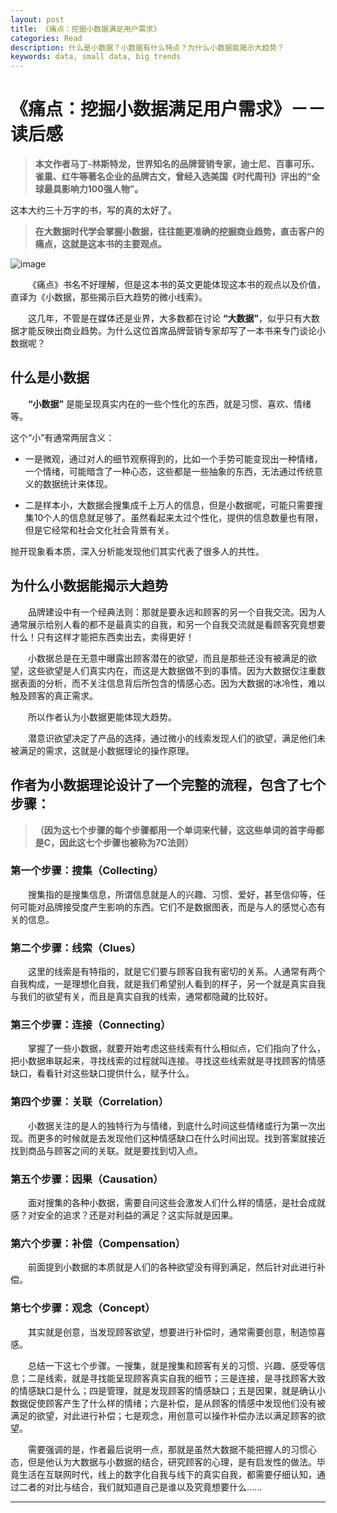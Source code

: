 ```yaml
---
layout: post
title: 《痛点：挖掘小数据满足用户需求》
categories: Read
description: 什么是小数据？小数据有什么特点？为什么小数据能揭示大趋势？
keywords: data, small data, big trends
---
```


# 《痛点：挖掘小数据满足用户需求》－－读后感

> **本文作者马丁-林斯特龙，世界知名的品牌营销专家，迪士尼、百事可乐、雀巢、红牛等著名企业的品牌古文，曾经入选美国《时代周刊》评出的“全球最具影响力100强人物”。**

这本大约三十万字的书，写的真的太好了。

> **在大数据时代学会掌握小数据，往往能更准确的挖掘商业趋势，直击客户的痛点，这就是这本书的主要观点。**

![image](https://github.com/weakchen007/aiwv.github.io/assets/58799395/bc4e63e5-843a-4ee6-95af-35332b488596)

&emsp;&emsp;《痛点》书名不好理解，但是这本书的英文更能体现这本书的观点以及价值，直译为《小数据，那些揭示巨大趋势的微小线索》。

&emsp;&emsp;这几年，不管是在媒体还是业界，大多数都在讨论 **“大数据”**，似乎只有大数据才能反映出商业趋势。为什么这位首席品牌营销专家却写了一本书来专门谈论小数据呢？

## 什么是小数据

&emsp;&emsp;**“小数据”** 是能呈现真实内在的一些个性化的东西，就是习惯、喜欢、情绪等。

这个“小”有通常两层含义：

* 一是微观，通过对人的细节观察得到的，比如一个手势可能变现出一种情绪，一个情绪，可能暗含了一种心态，这些都是一些抽象的东西，无法通过传统意义的数据统计来体现。

* 二是样本小，大数据会搜集成千上万人的信息，但是小数据呢，可能只需要搜集10个人的信息就足够了。虽然看起来太过个性化，提供的信息数量也有限，但是它经常和社会文化社会背景有关。

抛开现象看本质，深入分析能发现他们其实代表了很多人的共性。

## 为什么小数据能揭示大趋势

&emsp;&emsp;品牌建设中有一个经典法则：那就是要永远和顾客的另一个自我交流。因为人通常展示给别人看的都不是最真实的自我，和另一个自我交流就是看顾客究竟想要什么！只有这样才能把东西卖出去，卖得更好！

&emsp;&emsp;小数据总是在无意中曝露出顾客潜在的欲望，而且是那些还没有被满足的欲望，这些欲望是人们真实内在，而这是大数据做不到的事情。因为大数据仅注重数据表面的分析，而不关注信息背后所包含的情感心态。因为大数据的冰冷性，难以触及顾客的真正需求。

&emsp;&emsp;所以作者认为小数据更能体现大趋势。

&emsp;&emsp;潜意识欲望决定了产品的选择，通过微小的线索发现人们的欲望，满足他们未被满足的需求，这就是小数据理论的操作原理。

## 作者为小数据理论设计了一个完整的流程，包含了七个步骤：

> **（因为这七个步骤的每个步骤都用一个单词来代替，这这些单词的首字母都是C，因此这七个步骤也被称为7C法则）**

### 第一个步骤：搜集（Collecting）

&emsp;&emsp;搜集指的是搜集信息，所谓信息就是人的兴趣、习惯、爱好，甚至信仰等，任何可能对品牌接受度产生影响的东西。它们不是数据图表，而是与人的感觉心态有关的信息。

### 第二个步骤：线索（Clues）

&emsp;&emsp;这里的线索是有特指的，就是它们要与顾客自我有密切的关系。人通常有两个自我构成，一是理想化自我，就是我们希望别人看到的样子，另一个就是真实自我与我们的欲望有关，而且是真实自我的线索，通常都隐藏的比较好。

### 第三个步骤：连接（Connecting）

&emsp;&emsp;掌握了一些小数据，就要开始考虑这些线索有什么相似点，它们指向了什么，把小数据串联起来，寻找线索的过程就叫连接。寻找这些线索就是寻找顾客的情感缺口，看看针对这些缺口提供什么，赋予什么。

### 第四个步骤：关联（Correlation）

&emsp;&emsp;小数据关注的是人的独特行为与情绪，到底什么时间这些情绪或行为第一次出现。而更多的时候就是去发现他们这种情感缺口在什么时间出现。找到答案就接近找到商品与顾客之间的关联。就是要找到切入点。

### 第五个步骤：因果（Causation）

&emsp;&emsp;面对搜集的各种小数据，需要自问这些会激发人们什么样的情感，是社会成就感？对安全的追求？还是对利益的满足？这实际就是因果。

### 第六个步骤：补偿（Compensation）

&emsp;&emsp;前面提到小数据的本质就是人们的各种欲望没有得到满足，然后针对此进行补偿。

### 第七个步骤：观念（Concept）

&emsp;&emsp;其实就是创意，当发现顾客欲望，想要进行补偿时，通常需要创意，制造惊喜感。

&emsp;&emsp;总结一下这七个步骤。一搜集，就是搜集和顾客有关的习惯、兴趣、感受等信息；二是线索，就是寻找能呈现顾客真实自我的细节；三是连接，是寻找顾客大致的情感缺口是什么；四是管理，就是发现顾客的情感缺口；五是因果，就是确认小数据促使顾客产生了什么样的情绪；六是补偿，是从顾客的情感中发现他们没有被满足的欲望，对此进行补偿；七是观念，用创意可以操作补偿办法以满足顾客的欲望。

&emsp;&emsp;需要强调的是，作者最后说明一点，那就是虽然大数据不能把握人的习惯心态，但是他认为大数据与小数据的结合，研究顾客的心理，是有启发性的做法。毕竟生活在互联网时代，线上的数字化自我与线下的真实自我，都需要仔细认知，通过二者的对比与结合，我们就知道自己是谁以及究竟想要什么......




------------------------------
